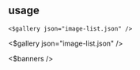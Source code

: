 ## usage

```wikitext
<$gallery json="image-list.json" />
```

<$gallery json="image-list.json" />

<$banners />
